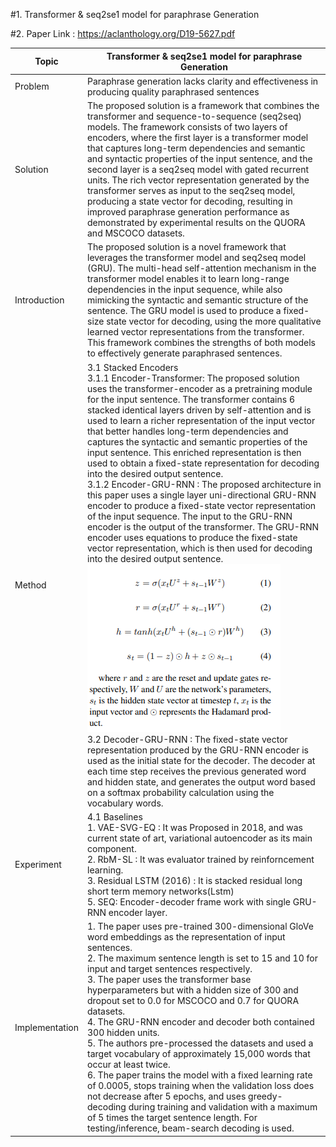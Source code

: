 #1. Transformer & seq2se1 model for paraphrase Generation

#2. Paper Link : https://aclanthology.org/D19-5627.pdf

| Topic | Transformer & seq2se1 model for paraphrase Generation |
| ---------------| --------------------------- |
|Problem | Paraphrase generation lacks clarity and effectiveness in producing quality paraphrased sentences|
| Solution | The proposed solution is a framework that combines the transformer and sequence-to-sequence (seq2seq) models. The framework consists of two layers of encoders, where the first layer is a transformer model that captures long-term dependencies and semantic and syntactic properties of the input sentence, and the second layer is a seq2seq model with gated recurrent units. The rich vector representation generated by the transformer serves as input to the seq2seq model, producing a state vector for decoding, resulting in improved paraphrase generation performance as demonstrated by experimental results on the QUORA and MSCOCO datasets.|
| Introduction | The proposed solution is a novel framework that leverages the transformer model and seq2seq model (GRU). The multi-head self-attention mechanism in the transformer model enables it to learn long-range dependencies in the input sequence, while also mimicking the syntactic and semantic structure of the sentence. The GRU model is used to produce a fixed-size state vector for decoding, using the more qualitative learned vector representations from the transformer. This framework combines the strengths of both models to effectively generate paraphrased sentences. |
| Method | 3.1 Stacked Encoders <br /> 3.1.1 Encoder-Transformer: The proposed solution uses the transformer-encoder as a pretraining module for the input sentence. The transformer contains 6 stacked identical layers driven by self-attention and is used to learn a richer representation of the input vector that better handles long-term dependencies and captures the syntactic and semantic properties of the input sentence. This enriched representation is then used to obtain a fixed-state representation for decoding into the desired output sentence. <br /> 3.1.2 Encoder-GRU-RNN : The proposed architecture in this paper uses a single layer uni-directional GRU-RNN encoder to produce a fixed-state vector representation of the input sequence. The input to the GRU-RNN encoder is the output of the transformer. The GRU-RNN encoder uses equations to produce the fixed-state vector representation, which is then used for decoding into the desired output sentence.<br />![alt text](https://github.com/ayushkoirala/Master-Thesis-Paper-Reading/blob/main/image/image-1.png)  <br /> 3.2 Decoder-GRU-RNN : The fixed-state vector representation produced by the GRU-RNN encoder is used as the initial state for the decoder. The decoder at each time step receives the previous generated word and hidden state, and generates the output word based on a softmax probability calculation using the vocabulary words.|
| Experiment | 4.1 Baselines <br /> 1. VAE-SVG-EQ : It was Proposed in 2018, and was current state of art, variational autoencoder as its main component. <br /> 2. RbM-SL : It was evaluator trained by reinforncement learning. <br /> 3. Residual LSTM (2016) : It is stacked residual long short term memory networks(Lstm) <br /> 5. SEQ: Encoder-decoder frame work with single GRU-RNN encoder layer. |
| Implementation | 1. The paper uses pre-trained 300-dimensional GloVe word embeddings as the representation of input sentences.<br />2. The maximum sentence length is set to 15 and 10 for input and target sentences respectively.<br /> 3. The paper uses the transformer base hyperparameters but with a hidden size of 300 and dropout set to 0.0 for MSCOCO and 0.7 for QUORA datasets. <br /> 4. The GRU-RNN encoder and decoder both contained 300 hidden units.<br /> 5. The authors pre-processed the datasets and used a target vocabulary of approximately 15,000 words that occur at least twice. <br /> 6. The paper trains the model with a fixed learning rate of 0.0005, stops training when the validation loss does not decrease after 5 epochs, and uses greedy-decoding during training and validation with a maximum of 5 times the target sentence length. For testing/inference, beam-search decoding is used. |